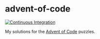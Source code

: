 # advent-of-code

[![Continuous Integration](https://github.com/ianrobrien/advent-of-code/actions/workflows/ci.yaml/badge.svg?branch=main)](https://github.com/ianrobrien/advent-of-code/actions/workflows/ci.yaml)

My solutions for the [Advent of Code](https://adventofcode.com/) puzzles.
